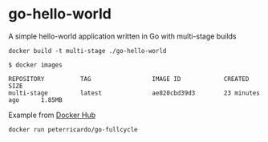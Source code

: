# go-hello-world

A simple hello-world application written in Go with multi-stage builds

`docker build -t multi-stage ./go-hello-world
`

```
$ docker images

REPOSITORY          TAG                 IMAGE ID            CREATED             SIZE
multi-stage         latest              ae820cbd39d3        23 minutes ago      1.85MB
```

Example from [Docker Hub](https://hub.docker.com/repository/docker/peterricardo/go-fullcycle/general)

`docker run peterricardo/go-fullcycle
`
